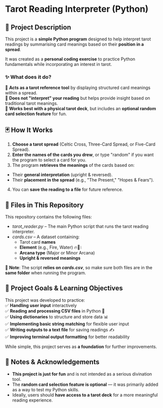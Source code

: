 # Tarot Reading Interpreter (Python)
## 📌 Project Description
This project is a **simple Python program** designed to help interpret tarot readings by summarising card meanings based on their **position in a spread**.

It was created as a **personal coding exercise** to practice Python fundamentals while incorporating an interest in tarot.

### ✨ What does it do?  
🔹 **Acts as a tarot reference tool** by displaying structured card meanings within a spread.   
🔹 **Does not "interpret" your reading** but helps provide insight based on traditional tarot meanings.   
🔹 **Works best with a physical tarot deck**, but includes an **optional random card selection feature** for fun.   


## 🃏 How It Works
1. **Choose a tarot spread** (Celtic Cross, Three-Card Spread, or Five-Card Spread).
2. **Enter the names of the cards you drew**, or type "random" if you want the program to select a card for you.
3. The program **retrieves the meanings** of the cards based on:
  - Their **general interpretation** (upright & reversed).
  - Their **placement in the spread** (e.g., "The Present," "Hopes & Fears").
4. You can **save the reading to a file** for future reference.


## 📂 Files in This Repository
This repository contains the following files:
- _tarot_reader.py_ – The main Python script that runs the tarot reading interpreter.
- _cards.csv_ – A dataset containing:
  - Tarot card **names**
  - **Element** (e.g., Fire, Water) 🔥💨💧
  - **Arcana type** (Major or Minor Arcana)
  - **Upright & reversed meanings**

📌 **Note**: The script **relies on _cards.csv_**, so make sure both files are in the **same folder** when running the program.


## 🎯 Project Goals & Learning Objectives
This project was developed to practice:   
✅ **Handling user input** interactively   
✅ **Reading and processing CSV files** in Python 📂   
✅ **Using dictionaries** to structure and store data 📊   
✅ **Implementing basic string matching** for flexible user input   
✅ **Writing outputs to a text file** for saving readings ✍️   
✅ **Improving terminal output formatting** for better readability   

While simple, this project serves as **a foundation** for further improvements.


## 📜 Notes & Acknowledgements
- **This project is just for fun** and is not intended as a serious divination tool.
- The **random card selection feature is optional** — it was primarily added as a way to test my Python skills.
- Ideally, users should **have access to a tarot deck** for a more meaningful reading experience.
